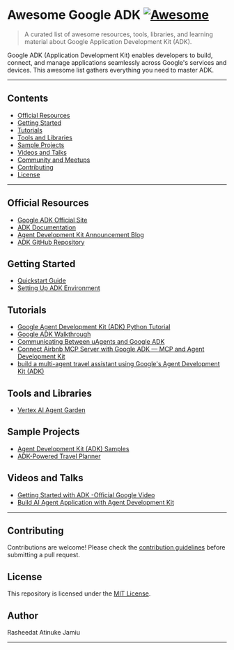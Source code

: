 # Awesome Google ADK [![Awesome](https://awesome.re/badge.svg)](https://awesome.re)

> A curated list of awesome resources, tools, libraries, and learning material about Google Application Development Kit (ADK).

Google ADK (Application Development Kit) enables developers to build, connect, and manage applications seamlessly across Google's services and devices. This awesome list gathers everything you need to master ADK.

---

## Contents

- [Official Resources](#official-resources)
- [Getting Started](#getting-started)
- [Tutorials](#tutorials)
- [Tools and Libraries](#tools-and-libraries)
- [Sample Projects](#sample-projects)
- [Videos and Talks](#videos-and-talks)
- [Community and Meetups](#community-and-meetups)
- [Contributing](#contributing)
- [License](#license)

---

## Official Resources
- [Google ADK Official Site](https://google.github.io/adk-docs/) <!-- Update if different -->
- [ADK Documentation](https://google.github.io/adk-docs/get-started/)
- [Agent Development Kit Announcement Blog](https://developers.googleblog.com/en/agent-development-kit-easy-to-build-multi-agent-applications/)
- [ADK GitHub Repository](https://github.com/google/adk-docs)

## Getting Started
- [Quickstart Guide](https://google.github.io/adk-docs/get-started/quickstart/)
- [Setting Up ADK Environment](https://google.github.io/adk-docs/get-started/installation/)

## Tutorials
- [Google Agent Development Kit (ADK) Python Tutorial](https://github.com/Kjdragan/google-adk-tutorial)
- [Google ADK Walkthrough](https://github.com/sokart/adk-walkthrough)
- [Communicating Between uAgents and Google ADK](https://medium.com/fetch-ai/communicating-between-uagents-and-google-adk-a-step-by-step-guide-c15f355a8dcf)
- [Connect Airbnb MCP Server with Google ADK — MCP and Agent Development Kit](https://medium.aiplanet.com/connect-airbnb-mcp-server-with-google-adk-mcp-and-agent-development-kit-3a3976b7b4ec)
- [build a multi-agent travel assistant using Google's Agent Development Kit (ADK)](https://www.datacamp.com/tutorial/agent-development-kit-adk)

  
## Tools and Libraries
- [Vertex AI Agent Garden](https://console.cloud.google.com/vertex-ai/agents/agent-garden?)

## Sample Projects
- [Agent Development Kit (ADK) Samples](https://github.com/google/adk-samples)
- [ADK-Powered Travel Planner](https://github.com/AashiDutt/Google-Agent-Development-Kit-Demo)

## Videos and Talks
- [Getting Started with ADK -Official Google Video](https://www.youtube.com/watch?v=44C8u0CDtSo&ab_channel=GoogleforDevelopers)
- [Build AI Agent Application with Agent Development Kit](https://www.youtube.com/watch?v=RgLSTGFjpqI&t=1s&ab_channel=VenelinValkov)

---

## Contributing

Contributions are welcome! Please check the [contribution guidelines](CONTRIBUTING.md) before submitting a pull request.

## License

This repository is licensed under the [MIT License](LICENSE).

## Author
Rasheedat Atinuke Jamiu

---
